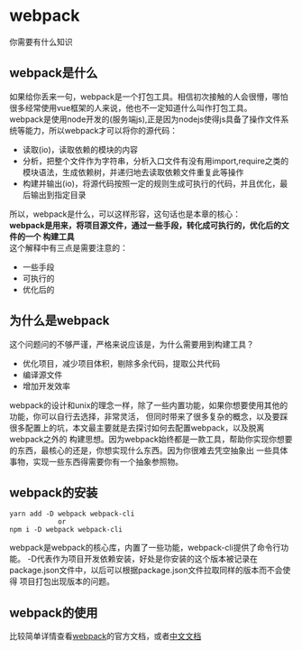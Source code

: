 # webpack
你需要有什么知识
## webpack是什么
如果给你丢来一句，webpack是一个打包工具。相信初次接触的人会很懵，哪怕很多经常使用vue框架的人来说，他也不一定知道什么叫作打包工具。  
webpack是使用node开发的(服务端js),正是因为nodejs使得js具备了操作文件系统等能力，所以webpack才可以将你的源代码：
- 读取(io)，读取依赖的模块的内容
- 分析，把整个文件作为字符串，分析入口文件有没有用import,require之类的模块语法，生成依赖树，并递归地去读取依赖文件重复此等操作 
- 构建并输出(io)，将源代码按照一定的规则生成可执行的代码，并且优化，最后输出到指定目录  

所以，webpack是什么，可以这样形容，这句话也是本章的核心：  
**webpack是用来，将项目源文件，通过一些手段，转化成可执行的，优化后的文件的一个 构建工具**  
这个解释中有三点是需要注意的：  
- 一些手段
- 可执行的
- 优化后的  

## 为什么是webpack
这个问题问的不够严谨，严格来说应该是，为什么需要用到构建工具？  
- 优化项目，减少项目体积，剔除多余代码，提取公共代码
- 编译源文件  
- 增加开发效率  

webpack的设计和unix的理念一样，除了一些内置功能，如果你想要使用其他的功能，你可以自行去选择，非常灵活，
但同时带来了很多复杂的概念，以及要踩很多配置上的坑，本文最主要就是去探讨如何去配置webpack，以及脱离webpack之外的
构建思想。因为webpack始终都是一款工具，帮助你实现你想要的东西，最核心的还是，你想实现什么东西。因为你很难去凭空抽象出
一些具体事物，实现一些东西得需要你有一个抽象参照物。

## webpack的安装
```
yarn add -D webpack webpack-cli
            or
npm i -D webpack webpack-cli
```
webpack是webpack的核心库，内置了一些功能，webpack-cli提供了命令行功能。
-D代表作为项目开发依赖安装，好处是你安装的这个版本被记录在package.json文件中，以后可以根据package.json文件拉取同样的版本而不会使得
项目打包出现版本的问题。

## webpack的使用
比较简单详情查看[webpack](https://webpack.js.org/)的官方文档，或者[中文文档](https://webpack.docschina.org/guides)

## 